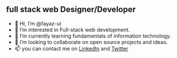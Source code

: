 ## full stack web Designer/Developer

- 👋 Hi, I’m @fayaz-ui
- 👀 I’m interested in Full-stack web development.
- 🌱 I’m currently learning fundamentals of information technology.
- 💞️ I’m looking to collaborate on open source projects and ideas.
- 📫 you can contact me on [LinkedIn](https://www.linkedin.com/in/mohd-fayaz-08649b170/) and [Twitter](https://twitter.com/Fayazansari_)

<!---
fayaz-ui/fayaz-ui is a ✨ special ✨ repository because its `README.md` (this file) appears on your GitHub profile.
You can click the Preview link to take a look at your changes.
--->
